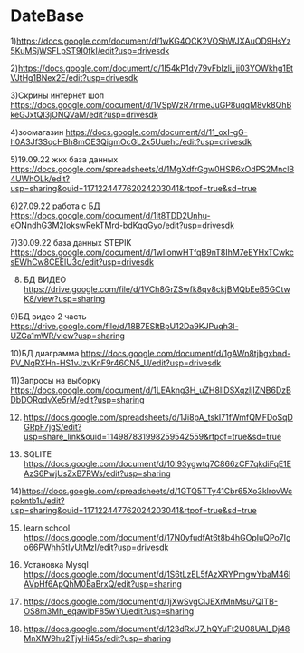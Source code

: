 # DateBase

1)https://docs.google.com/document/d/1wKG4OCK2VOShWJXAuOD9HsYz5KuMSjWSFLpST9I0fkI/edit?usp=drivesdk

2)https://docs.google.com/document/d/1I54kP1dy79vFbIzli_ji03YOWkhg1EtVJtHg1BNex2E/edit?usp=drivesdk

3)Скрины интернет шоп https://docs.google.com/document/d/1VSpWzR7rrmeJuGP8uqqM8vk8QhBkeGJxtQI3jONQVaM/edit?usp=drivesdk

4)зоомагазин https://docs.google.com/document/d/11_oxI-gG-h0A3Jf3SqcHBh8mOE3QigmOcGL2x5Uuehc/edit?usp=drivesdk

5)19.09.22 жкх база данных https://docs.google.com/spreadsheets/d/1MgXdfrGgw0HSR6xOdPS2MnclB4UWhOLk/edit?usp=sharing&ouid=117122447762024203041&rtpof=true&sd=true

6)27.09.22 работа с БД https://docs.google.com/document/d/1it8TDD2Unhu-eONndhG3M2IokswRekTMrd-bdKqqGyo/edit?usp=drivesdk

7)30.09.22  база данных STEPIK https://docs.google.com/document/d/1wIlonwHTfqB9nT8IhM7eEYHxTCwkcsEWhCw8CEElU3o/edit?usp=drivesdk

8) БД ВИДЕО https://drive.google.com/file/d/1VCh8GrZSwfk8qv8ckjBMQbEeB5GCtwK8/view?usp=sharing

9)БД видео 2 часть https://drive.google.com/file/d/18B7ESItBpU12Da9KJPuqh3l-UZGa1mWR/view?usp=sharing

10)БД диаграмма https://docs.google.com/document/d/1gAWn8tjbgxbnd-PV_NqRXHn-HS1vJzvKnF9r46CN5_U/edit?usp=drivesdk

11)Запросы на выборку https://docs.google.com/document/d/1LEAkng3H_uZH8IlDSXqzljIZNB6DzBDbDORqdvXe5rM/edit?usp=sharing

12) https://docs.google.com/spreadsheets/d/1Ji8pA_tskI71fWmfQMFDoSqDGRpF7jgS/edit?usp=share_link&ouid=114987831998259542559&rtpof=true&sd=true

13) SQLITE https://docs.google.com/document/d/10I93ygwtq7C866zCF7qkdiFqE1EAzS6PwjUsZxB7RWs/edit?usp=sharing

14)https://docs.google.com/spreadsheets/d/1GTQ5TTy41Cbr65Xo3klrovWcpokntb1u/edit?usp=sharing&ouid=117122447762024203041&rtpof=true&sd=true

15) learn school https://docs.google.com/document/d/17N0yfudfAt6t8b4hGOpIuQPo7Igo66PWhh5tIyUtMzI/edit?usp=drivesdk

16) Установка Mysql https://docs.google.com/document/d/1S6tLzEL5fAzXRYPmgwYbaM46lAVpHf6ApQhM0BaBrxQ/edit?usp=sharing

17) https://docs.google.com/document/d/1jXwSvgCiJEXrMnMsu7QITB-OS8m3Mh_eqawIbF85wYU/edit?usp=sharing

18) https://docs.google.com/document/d/123dRxU7_hQYuFt2U08UAI_Dj48MnXIW9hu2TjyHi45s/edit?usp=sharing
